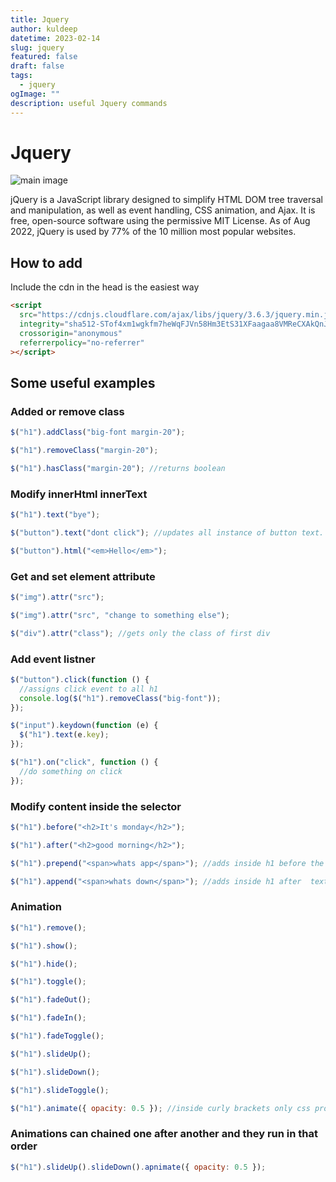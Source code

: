 ```yaml
---
title: Jquery
author: kuldeep
datetime: 2023-02-14
slug: jquery
featured: false
draft: false
tags:
  - jquery
ogImage: ""
description: useful Jquery commands
---
```


# Jquery


![main image](https://www.devopsschool.com/blog/wp-content/uploads/2022/03/jquery.png)

jQuery is a JavaScript library designed to simplify HTML DOM tree traversal and manipulation, as well as event handling, CSS animation, and Ajax. It is free, open-source software using the permissive MIT License. As of Aug 2022, jQuery is used by 77% of the 10 million most popular websites.

## How to add

Include the cdn in the head is the easiest way

```html
<script
  src="https://cdnjs.cloudflare.com/ajax/libs/jquery/3.6.3/jquery.min.js"
  integrity="sha512-STof4xm1wgkfm7heWqFJVn58Hm3EtS31XFaagaa8VMReCXAkQnJZ+jEy8PCC/iT18dFy95WcExNHFTqLyp72eQ=="
  crossorigin="anonymous"
  referrerpolicy="no-referrer"
></script>
```

## Some useful examples

### Added or remove class

```js
$("h1").addClass("big-font margin-20");

$("h1").removeClass("margin-20");

$("h1").hasClass("margin-20"); //returns boolean
```

### Modify innerHtml innerText

```js
$("h1").text("bye");

$("button").text("dont click"); //updates all instance of button text.

$("button").html("<em>Hello</em>");
```

### Get and set element attribute

```js
$("img").attr("src");

$("img").attr("src", "change to something else");

$("div").attr("class"); //gets only the class of first div
```

### Add event listner

```js
$("button").click(function () {
  //assigns click event to all h1
  console.log($("h1").removeClass("big-font"));
});

$("input").keydown(function (e) {
  $("h1").text(e.key);
});

$("h1").on("click", function () {
  //do something on click
});
```

### Modify content inside the selector

```js
$("h1").before("<h2>It's monday</h2>");

$("h1").after("<h2>good morning</h2>");

$("h1").prepend("<span>whats app</span>"); //adds inside h1 before the text

$("h1").append("<span>whats down</span>"); //adds inside h1 after  text
```

### Animation

```js
$("h1").remove();

$("h1").show();

$("h1").hide();

$("h1").toggle();

$("h1").fadeOut();

$("h1").fadeIn();

$("h1").fadeToggle();

$("h1").slideUp();

$("h1").slideDown();

$("h1").slideToggle();

$("h1").animate({ opacity: 0.5 }); //inside curly brackets only css property with number can be added
```

### Animations can chained one after another and they run in that order

```js
$("h1").slideUp().slideDown().apnimate({ opacity: 0.5 });
```
